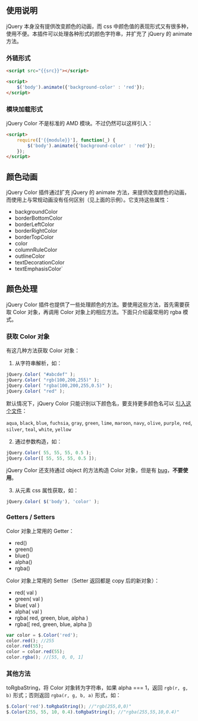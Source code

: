 ## 使用说明

jQuery 本身没有提供改变颜色的动画，而 css 中颜色值的表现形式又有很多种，使用不便。本插件可以处理各种形式的颜色字符串，并扩充了 jQuery 的 animate 方法。

### 外链形式

```html
<script src="{{src}}"></script>

<script>
    $('body').animate({'background-color' : 'red'});
</script>
```

### 模块加载形式

jQuery Color 不是标准的 AMD 模块。不过仍然可以这样引入：

```html
<script>
    require(['{{module}}'], function(_) {
        $('body').animate({'background-color' : 'red'});
    });
</script>
```

## 颜色动画

jQuery Color 插件通过扩充 jQuery 的 animate 方法，来提供改变颜色的动画，而使用上与常规动画没有任何区别（见上面的示例）。它支持这些属性：

- backgroundColor
- borderBottomColor
- borderLeftColor
- borderRightColor
- borderTopColor
- color
- columnRuleColor
- outlineColor
- textDecorationColor
- textEmphasisColor`

## 颜色处理 

jQuery Color 插件也提供了一些处理颜色的方法。要使用这些方法，首先需要获取 Color 对象，再调用 Color 对象上的相应方法。下面只介绍最常用的 rgba 模式。

### 获取 Color 对象

有这几种方法获取 Color 对象：

1) 从字符串解析，如：

```javascript
jQuery.Color( "#abcdef" );
jQuery.Color( "rgb(100,200,255)" );
jQuery.Color( "rgba(100,200,255,0.5)" );
jQuery.Color( "red" );
```

默认情况下，jQuery Color 只能识别以下颜色名，要支持更多颜色名可以 [引入这个文件](file:jquery.color.svg-names.js)：

`aqua`, `black`, `blue`, `fuchsia`, `gray`, `green`, `lime`, `maroon`, `navy`, `olive`, `purple`, `red`, `silver`, `teal`, `white`, `yellow`

2) 通过参数构造，如：

```javascript
jQuery.Color( 55, 55, 55, 0.5 );
jQuery.Color([ 55, 55, 55, 0.5 ]);
```

jQuery Color 还支持通过 object 的方法构造 Color 对象，但是有 [bug](https://github.com/jquery/jquery-color/issues/58)，**不要使用**。

3) 从元素 css 属性获取，如：

```javascript
jQuery.Color( $('body'), 'color' );
```
### Getters / Setters

Color 对象上常用的 Getter：

- red()
- green()
- blue()
- alpha()
- rgba()

Color 对象上常用的 Setter（Setter 返回都是 copy 后的新对象）：

- red( val )
- green( val )
- blue( val )
- alpha( val )
- rgba( red, green, blue, alpha )
- rgba([ red, green, blue, alpha ])

```javascript
var color = $.Color('red');
color.red(); //255
color.red(55);
color = color.red(55);
color.rgba(); //[55, 0, 0, 1]
```

### 其他方法

toRgbaString，将 Color 对象转为字符串，如果 alpha === 1，返回 `rgb(r, g, b)` 形式；否则返回 `rgba(r, g, b, a)` 形式，如：

```javascript
$.Color('red').toRgbaString(); //"rgb(255,0,0)"
$.Color(255, 55, 10, 0.4).toRgbaString(); //"rgba(255,55,10,0.4)"
```